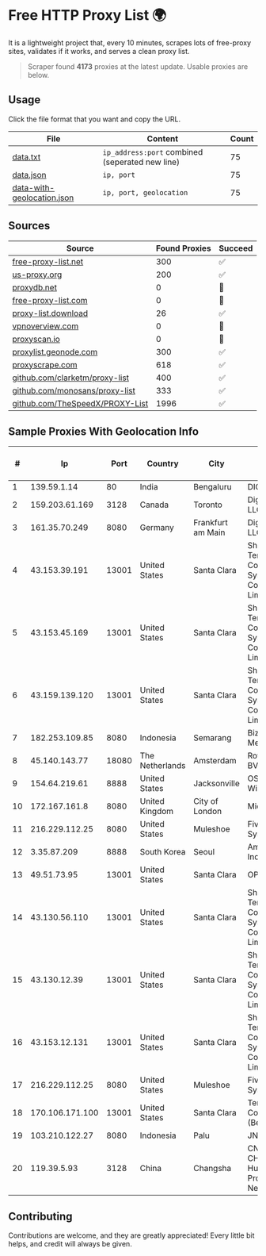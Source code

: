 
# Free HTTP Proxy List 🌍

It is a lightweight project that, every 10 minutes, scrapes lots of free-proxy sites, validates if it works, and serves a clean proxy list.


> Scraper found **4173** proxies at the latest update. Usable proxies are below.

## Usage

Click the file format that you want and copy the URL.


|File|Content|Count|
|----|-------|-----|
|[data.txt](https://raw.githubusercontent.com/themiralay/Proxy-List-World/master/data.txt)|`ip_address:port` combined (seperated new line)|75|
|[data.json](https://raw.githubusercontent.com/themiralay/Proxy-List-World/master/data.json)|`ip, port`|75|
|[data-with-geolocation.json](https://raw.githubusercontent.com/themiralay/Proxy-List-World/master/data-with-geolocation.json)|`ip, port, geolocation`|75|

## Sources

|Source|Found Proxies|Succeed|
|------|-------------|-------|
|[free-proxy-list.net](https://free-proxy-list.net)|300|✅|
|[us-proxy.org](https://www.us-proxy.org)|200|✅|
|[proxydb.net](http://proxydb.net)|0|🚫|
|[free-proxy-list.com](https://free-proxy-list.com/?page=&port=&type%5B%5D=http&type%5B%5D=https&up_time=0&search=Search)|0|🚫|
|[proxy-list.download](https://www.proxy-list.download/HTTP)|26|✅|
|[vpnoverview.com](https://vpnoverview.com/privacy/anonymous-browsing/free-proxy-servers)|0|🚫|
|[proxyscan.io](https://www.proxyscan.io)|0|🚫|
|[proxylist.geonode.com](https://proxylist.geonode.com/api/proxy-list?limit=300&page=1&sort_by=lastChecked&sort_type=desc&protocols=http,https)|300|✅|
|[proxyscrape.com](https://api.proxyscrape.com/v2/?request=displayproxies&protocol=http&timeout=10000&country=all&ssl=all&anonymity=all)|618|✅|
|[github.com/clarketm/proxy-list](https://raw.githubusercontent.com/clarketm/proxy-list/master/proxy-list-raw.txt)|400|✅|
|[github.com/monosans/proxy-list](https://raw.githubusercontent.com/monosans/proxy-list/main/proxies/http.txt)|333|✅|
|[github.com/TheSpeedX/PROXY-List](https://raw.githubusercontent.com/TheSpeedX/PROXY-List/master/http.txt)|1996|✅|


## Sample Proxies With Geolocation Info

|#|Ip|Port|Country|City|Internet Service Provider|
|-|--|----|-------|----|-------------------------|
|1|139.59.1.14|80|India|Bengaluru|DIGITALOCEAN|
|2|159.203.61.169|3128|Canada|Toronto|DigitalOcean, LLC|
|3|161.35.70.249|8080|Germany|Frankfurt am Main|DigitalOcean, LLC|
|4|43.153.39.191|13001|United States|Santa Clara|Shenzhen Tencent Computer Systems Company Limited|
|5|43.153.45.169|13001|United States|Santa Clara|Shenzhen Tencent Computer Systems Company Limited|
|6|43.159.139.120|13001|United States|Santa Clara|Shenzhen Tencent Computer Systems Company Limited|
|7|182.253.109.85|8080|Indonesia|Semarang|Biznet Metronet|
|8|45.140.143.77|18080|The Netherlands|Amsterdam|RoyaleHosting BV|
|9|154.64.219.61|8888|United States|Jacksonville|OSNET Wireless|
|10|172.167.161.8|8080|United Kingdom|City of London|Microsoft|
|11|216.229.112.25|8080|United States|Muleshoe|Five Area Systems, LLC|
|12|3.35.87.209|8888|South Korea|Seoul|Amazon.com, Inc.|
|13|49.51.73.95|13001|United States|Santa Clara|OPHL|
|14|43.130.56.110|13001|United States|Santa Clara|Shenzhen Tencent Computer Systems Company Limited|
|15|43.130.12.39|13001|United States|Santa Clara|Shenzhen Tencent Computer Systems Company Limited|
|16|43.153.12.131|13001|United States|Santa Clara|Shenzhen Tencent Computer Systems Company Limited|
|17|216.229.112.25|8080|United States|Muleshoe|Five Area Systems, LLC|
|18|170.106.171.100|13001|United States|Santa Clara|Tencent Cloud Computing (Beijing) Co|
|19|103.210.122.27|8080|Indonesia|Palu|JNETWORK|
|20|119.39.5.93|3128|China|Changsha|CNC Group CHINA169 Hunan Province Network|



## Contributing

Contributions are welcome, and they are greatly appreciated! Every
little bit helps, and credit will always be given.


